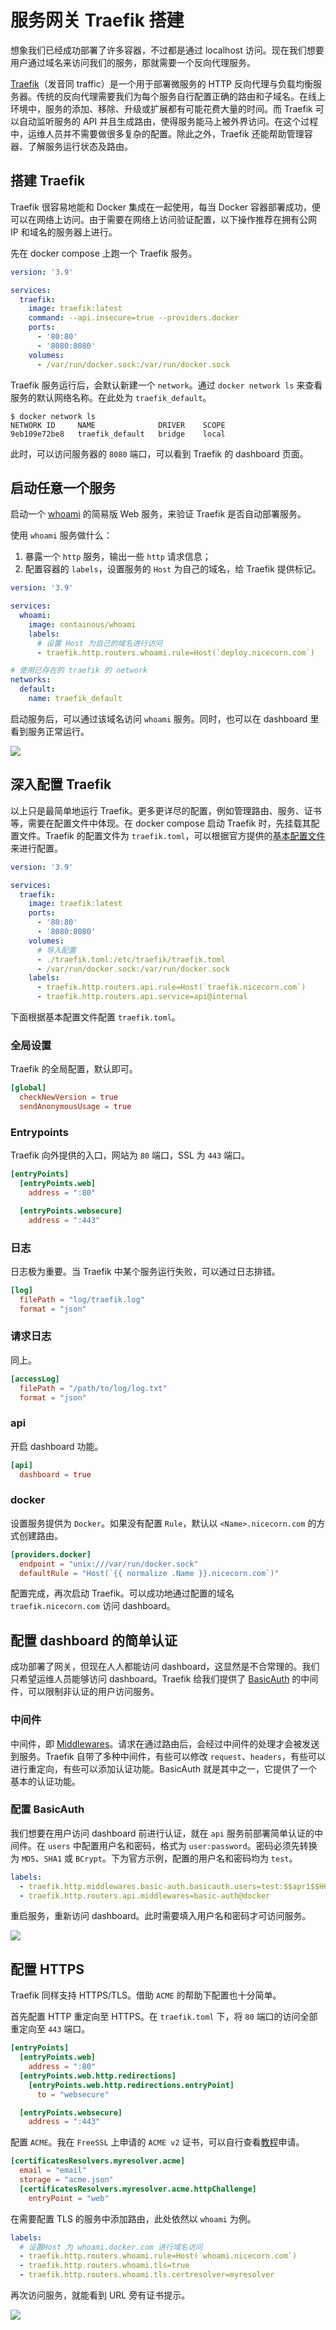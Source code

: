 # 服务网关 Traefik 搭建

想象我们已经成功部署了许多容器，不过都是通过 localhost 访问。现在我们想要用户通过域名来访问我们的服务，那就需要一个反向代理服务。

[Traefik](https://doc.traefik.io/traefik/)（发音同 traffic）是一个用于部署微服务的 HTTP 反向代理与负载均衡服务器。传统的反向代理需要我们为每个服务自行配置正确的路由和子域名。在线上环境中，服务的添加、移除、升级或扩展都有可能花费大量的时间。而 Traefik 可以自动监听服务的 API 并且生成路由，使得服务能马上被外界访问。在这个过程中，运维人员并不需要做很多复杂的配置。除此之外，Traefik 还能帮助管理容器、了解服务运行状态及路由。

## 搭建 Traefik

Traefik 很容易地能和 Docker 集成在一起使用，每当 Docker 容器部署成功，便可以在网络上访问。由于需要在网络上访问验证配置，以下操作推荐在拥有公网 IP 和域名的服务器上进行。

先在 docker compose 上跑一个 Traefik 服务。

```yml
version: '3.9'

services:
  traefik:
    image: traefik:latest
    command: --api.insecure=true --providers.docker
    ports:
      - '80:80'
      - '8080:8080'
    volumes:
      - /var/run/docker.sock:/var/run/docker.sock
```

Traefik 服务运行后，会默认新建一个 `network`。通过 `docker network ls` 来查看服务的默认网络名称。在此处为 `traefik_default`。

```shell
$ docker network ls
NETWORK ID     NAME              DRIVER    SCOPE
9eb109e72be8   traefik_default   bridge    local
```

此时，可以访问服务器的 `8080` 端口，可以看到 Traefik 的 dashboard 页面。

## 启动任意一个服务

启动一个 [whoami](https://hub.docker.com/r/containous/whoami) 的简易版 Web 服务，来验证 Traefik 是否自动部署服务。

使用 `whoami` 服务做什么：

1. 暴露一个 `http` 服务，输出一些 `http` 请求信息；
2. 配置容器的 `labels`，设置服务的 `Host` 为自己的域名，给 Traefik 提供标记。

```yml
version: '3.9'

services:
  whoami:
    image: containous/whoami
    labels:
      # 设置 Host 为自己的域名进行访问
      - traefik.http.routers.whoami.rule=Host(`deploy.nicecorn.com`)

# 使用已存在的 traefik 的 network
networks:
  default:
    name: traefik_default
```

启动服务后，可以通过该域名访问 `whoami` 服务。同时，也可以在 dashboard 里看到服务正常运行。

![](/images/2022-06-28_10-42-09.png)

## 深入配置 Traefik

以上只是最简单地运行 Traefik。更多更详尽的配置，例如管理路由、服务、证书等，需要在配置文件中体现。在 docker compose 启动 Traefik 时，先挂载其配置文件。Traefik 的配置文件为 `traefik.toml`，可以根据官方提供的[基本配置文件](https://raw.githubusercontent.com/containous/traefik/master/traefik.sample.toml)来进行配置。

```yml
version: '3.9'

services:
  traefik:
    image: traefik:latest
    ports:
      - '80:80'
      - '8080:8080'
    volumes:
      # 导入配置
      - ./traefik.toml:/etc/traefik/traefik.toml
      - /var/run/docker.sock:/var/run/docker.sock
    labels:
      - traefik.http.routers.api.rule=Host(`traefik.nicecorn.com`)
      - traefik.http.routers.api.service=api@internal
```

下面根据基本配置文件配置 `traefik.toml`。

### 全局设置

Traefik 的全局配置，默认即可。

```toml
[global]
  checkNewVersion = true
  sendAnonymousUsage = true
```

### Entrypoints

Traefik 向外提供的入口，网站为 `80` 端口，SSL 为 `443` 端口。

```toml
[entryPoints]
  [entryPoints.web]
    address = ":80"

  [entryPoints.websecure]
    address = ":443"
```

### 日志

日志极为重要。当 Traefik 中某个服务运行失败，可以通过日志排错。

```toml
[log]
  filePath = "log/traefik.log"
  format = "json"
```

### 请求日志

同上。

```toml
[accessLog]
  filePath = "/path/to/log/log.txt"
  format = "json"
```

### api

开启 dashboard 功能。

```toml
[api]
  dashboard = true
```

### docker

设置服务提供为 `Docker`。如果没有配置 `Rule`，默认以 `<Name>.nicecorn.com` 的方式创建路由。

```toml
[providers.docker]
  endpoint = "unix:///var/run/docker.sock"
  defaultRule = "Host(`{{ normalize .Name }}.nicecorn.com`)"
```

配置完成，再次启动 Traefik。可以成功地通过配置的域名 `traefik.nicecorn.com` 访问 dashboard。

## 配置 dashboard 的简单认证

成功部署了网关，但现在人人都能访问 dashboard，这显然是不合常理的。我们只希望运维人员能够访问 dashboard。Traefik 给我们提供了 [BasicAuth](https://doc.traefik.io/traefik/middlewares/http/basicauth/) 的中间件，可以限制非认证的用户访问服务。

### 中间件

中间件，即 [Middlewares](https://doc.traefik.io/traefik/middlewares/overview/)。请求在通过路由后，会经过中间件的处理才会被发送到服务。Traefik 自带了多种中间件，有些可以修改 `request`、`headers`，有些可以进行重定向，有些可以添加认证功能。BasicAuth 就是其中之一，它提供了一个基本的认证功能。

### 配置 BasicAuth

我们想要在用户访问 dashboard 前进行认证，就在 `api` 服务前部署简单认证的中间件。在 `users` 中配置用户名和密码，格式为 `user:password`。密码必须先转换为 `MD5`、`SHA1` 或 `BCrypt`。下为官方示例，配置的用户名和密码均为 `test`。

```yml
labels:
  - traefik.http.middlewares.basic-auth.basicauth.users=test:$$apr1$$H6uskkkW$$IgXLP6ewTrSuBkTrqE8wj/,test2:$$apr1$$d9hr9HBB$$4HxwgUir3HP4EsggP/QNo0
  - traefik.http.routers.api.middlewares=basic-auth@docker
```

重启服务，重新访问 dashboard。此时需要填入用户名和密码才可访问服务。

![](/images/2022-06-28_23-52-26.png)

## 配置 HTTPS

Traefik 同样支持 HTTPS/TLS。借助 `ACME` 的帮助下配置也十分简单。

首先配置 HTTP 重定向至 HTTPS。在 `traefik.toml` 下，将 `80` 端口的访问全部重定向至 `443` 端口。

```toml
[entryPoints]
  [entryPoints.web]
    address = ":80"
  [entryPoints.web.http.redirections]
    [entryPoints.web.http.redirections.entryPoint]
      to = "websecure"

  [entryPoints.websecure]
    address = ":443"
```

配置 `ACME`。我在 `FreeSSL` 上申请的 `ACME v2` 证书，可以自行查看[教程](https://blog.freessl.cn/acme-quick-start/)申请。

```toml
[certificatesResolvers.myresolver.acme]
  email = "email"
  storage = "acme.json"
  [certificatesResolvers.myresolver.acme.httpChallenge]
    entryPoint = "web"
```

在需要配置 TLS 的服务中添加路由，此处依然以 `whoami` 为例。

```yml
labels:
  # 设置Host 为 whoami.docker.com 进行域名访问
  - traefik.http.routers.whoami.rule=Host(`whoami.nicecorn.com`)
  - traefik.http.routers.whoami.tls=true
  - traefik.http.routers.whoami.tls.certresolver=myresolver
```

再次访问服务，就能看到 URL 旁有证书提示。

![](/images/2022-06-29_10-31-03.png)
